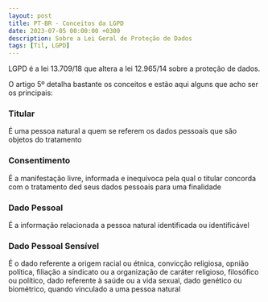 ```yaml
---
layout: post
title: PT-BR - Conceitos da LGPD
date: 2023-07-05 00:00:00 +0300
description: Sobre a Lei Geral de Proteção de Dados
tags: [Til, LGPD]
---
```


LGPD é a lei 13.709/18 que altera a lei 12.965/14 sobre a proteção de dados.

O artigo 5º detalha bastante os conceitos e estão aqui alguns que acho ser os principais:

### Titular
É uma pessoa natural a quem se referem os dados pessoais que são objetos do tratamento

### Consentimento
É a manifestação livre, informada e inequívoca pela qual o titular concorda com o tratamento ded seus dados pessoais para uma finalidade

### Dado Pessoal
É a informação relacionada a pessoa natural identificada ou identificável

### Dado Pessoal Sensível
É o dado referente a origem racial ou étnica, convicção religiosa, opnião política, filiação a sindicato ou a organização de caráter religioso, filosófico ou político, dado referente à saúde ou a vida sexual, dado genético ou biométrico, quando vinculado a uma pessoa natural
